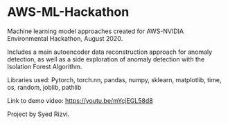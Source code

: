 # AWS-ML-Hackathon
Machine learning model approaches created for AWS-NVIDIA Environmental Hackathon, August 2020.

Includes a main autoencoder data reconstruction approach for anomaly detection, as well as a side
exploration of anomaly detection with the Isolation Forest Algorithm.

Libraries used: Pytorch, torch.nn, pandas, numpy, sklearn, matplotlib, time, os, random, joblib, pathlib

Link to demo video: https://youtu.be/mYcjEGL58d8

Project by Syed Rizvi.
